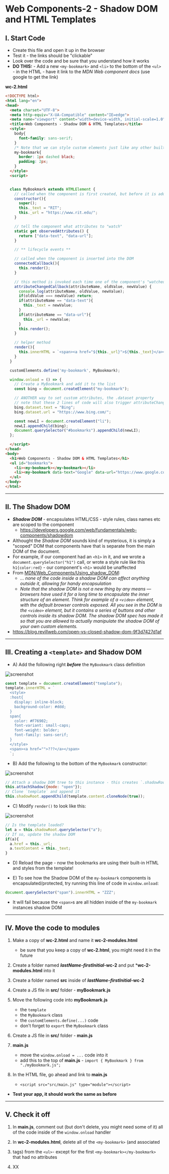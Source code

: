 # Web Components-2 - Shadow DOM and HTML Templates

## I. Start Code

- Create this file and open it up in the browser
- Test it - the links should be "clickable"
- Look over the code and be sure that you understand how it works
- **DO THIS:** - Add a new `<my-bookmark>` and `<li>` to the bottom of the `<ul>` - in the HTML - have it link to the *MDN Web component docs* (use google to get the link)

**wc-2.html**

```html
<!DOCTYPE html>
<html lang="en">
<head>
  <meta charset="UTF-8">
  <meta http-equiv="X-UA-Compatible" content="IE=edge">
  <meta name="viewport" content="width=device-width, initial-scale=1.0">
  <title>Web Components - Shadow DOM & HTML Templates</title>
  <style>
    body{
      font-family: sans-serif;
    }
    /* Note that we can style custom elements just like any other built-in element such as a <p>, <h1> etc*/
    my-bookmark{
      border: 1px dashed black;
      padding: 2px;
    }
  </style>
  <script>


  class MyBookmark extends HTMLElement {
    // called when the component is first created, but before it is added to the DOM
    constructor(){
      super();
      this._text = "RIT";
      this._url = "https://www.rit.edu/";
    }

    // tell the component what attributes to "watch"
    static get observedAttributes() {
      return ["data-text", "data-url"];
    }

    // ** lifecycle events **

    // called when the component is inserted into the DOM
    connectedCallback(){
      this.render();
    }

    // this method is invoked each time one of the component's "watched" attributes changes
    attributeChangedCallback(attributeName, oldValue, newValue) {
      console.log(attributeName, oldValue, newValue);
      if(oldValue === newValue) return;
      if(attributeName == "data-text"){
        this._text = newValue;
      }
      if(attributeName == "data-url"){
        this._url = newValue;
      }
      this.render();
    }

    // helper method
    render(){
      this.innerHTML = `<span><a href="${this._url}">${this._text}</a></span>`;
    }
  }

  customElements.define('my-bookmark', MyBookmark);

  window.onload = () => {
    // Create a MyBookmark and add it to the list
    const bing = document.createElement("my-bookmark");

    // ANOTHER way to set custom attributes, the .dataset property
    // note that these 2 lines of code will also trigger attributeChangedCallback()
    bing.dataset.text = "Bing";
    bing.dataset.url = "https://www.bing.com/";

    const newLI = document.createElement("li");
    newLI.appendChild(bing);
    document.querySelector("#bookmarks").appendChild(newLI);
  };

  </script>
</head>
<body>
  <h1>Web Components - Shadow DOM & HTML Templates</h1>
  <ul id="bookmarks">
    <li><my-bookmark></my-bookmark></li>
    <li><my-bookmark data-text="Google" data-url="https://www.google.com/"></my-bookmark></li>
  </ul>
</body>
</html>
```

<hr>

## II. The Shadow DOM
- ***Shadow DOM*** - encapsulates HTML/CSS - style rules, class names etc are scoped to the component
  - https://developers.google.com/web/fundamentals/web-components/shadowdom
- Althought the *Shadow DOM* sounds kind of mysterious, it is simply a "scoped" DOM that components have that is separate from the main DOM of the document. 
- For example, if our component had an `<h1>` in it,  and we wrote a `document.querySelector("h1")` call, or wrote a style rule like this `h1{color:red}` - our component's `<h1>` would be unaffected
- From [MDN/Web_Components/Using_shadow_DOM](https://developer.mozilla.org/en-US/docs/Web/Web_Components/Using_shadow_DOM):
  - *... none of the code inside a shadow DOM can affect anything outside it, allowing for handy encapsulation*
  - *Note that the shadow DOM is not a new thing by any means — browsers have used it for a long time to encapsulate the inner structure of an element. Think for example of a `<video>` element, with the default browser controls exposed. All you see in the DOM is the `<video>` element, but it contains a series of buttons and other controls inside its shadow DOM. The shadow DOM spec has made it so that you are allowed to actually manipulate the shadow DOM of your own custom elements.*
- https://blog.revillweb.com/open-vs-closed-shadow-dom-9f3d7427d1af

<hr> 

## III. Creating a `<template>` and Shadow DOM

- A) Add the following right ***before*** the `MyBookmark` class definition

![screenshot](_images/_wc/wc-2A.png)

```js
const template = document.createElement("template");
template.innerHTML = `
  <style>
  :host{
    display: inline-block;
    background-color: #ddd;
  }
  span{
    color: #F76902;
    font-variant: small-caps;
    font-weight: bolder;
    font-family: sans-serif;
  }
  </style>
  <span><a href="">???</a></span>
  `;
```

- B) Add the following to the bottom of the `MyBookmark` constructor:

![screenshot](_images/_wc/wc-2B.png)

```js
// Attach a shadow DOM tree to this instance - this creates `.shadowRoot` for us
this.attachShadow({mode: "open"});
// Clone `template` and append it
this.shadowRoot.appendChild(template.content.cloneNode(true));
```

- C) Modify `render()` to look like this:

![screenshot](_images/_wc/wc-2C.png)

```js
// Is the template loaded?
let a = this.shadowRoot.querySelector("a");
// If so, update the shadow DOM
if(a){
  a.href = this._url;
  a.textContent = this._text;
}
```

- D) Reload the page - now the bookmarks are using their built-in HTML and styles from the template!

- E) To see how the Shadow DOM of the `my-bookmark` components is encapsulated/protected, try running this line of code in `window.onload`:

```js
document.querySelector("span").innerHTML = "ZZZ";
```

- It will fail because the `<span>`s are all hidden inside of the `my-bookmark` instances shadow DOM

<hr>

## IV. Move the code to modules

1) Make a copy of **wc-2.html** and name it **wc-2-modules.html**
    - be sure that you keep a copy of **wc-2.html**, you might need it in the future

2) Create a folder named ***lastName*-*firstInitial*-wc-2** and put ***wc-2-modules.html** into it

3) Create a folder named **src** inside of ***lastName*-*firstInitial*-wc-2**

4) Create a JS file in **src/** folder - **myBookmark.js**

5) Move the following code into **myBookmark.js**
    - the `template`
    - the `MyBookmark` class
    - the `customElements.define(...)` code
    - don't forget to `export` the `MyBookmark` class

6) Create a JS file in **src/** folder - **main.js**

7) **main.js**
    - move the `window.onload = ...` code into it
    - add this to the top of **main.js** - `import { MyBookmark } from "./myBookmark.js";`

8) In the HTML file, go ahead and link to **main.js**
    - `<script src="src/main.js" type="module"></script>`

- **Test your app, it should work the same as before**

<hr>

## V. Check it off

1) In **main.js**, comment out (but don't delete, you might need some of it) all of the code inside of the `window.onload` handler

2) In **wc-2-modules.html**, delete all of the `<my-bookmark>` (and associated <li> tags) from the `<ul>`- except for the first `<my-bookmark></my-bookmark>` that had no attributes
  
3) XX
